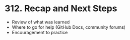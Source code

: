 # 312. Recap and Next Steps

- Review of what was learned
- Where to go for help (GitHub Docs, community forums)
- Encouragement to practice
